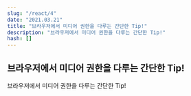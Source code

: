 ```yaml
---
slug: "/react/4"
date: "2021.03.21"
title: "브라우저에서 미디어 권한을 다루는 간단한 Tip!"
description: "브라우저에서 미디어 권한을 다루는 간단한 Tip!"
hash: []
---
```


## 브라우저에서 미디어 권한을 다루는 간단한 Tip!

브라우저에서 미디어 권한을 다루는 간단한 Tip!
